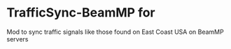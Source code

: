 # TrafficSync-BeamMP for
Mod to sync traffic signals like those found on East Coast USA on BeamMP servers
